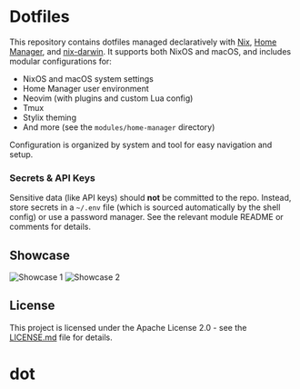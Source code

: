 # Dotfiles

This repository contains dotfiles managed declaratively with [Nix](https://nixos.org/), [Home Manager](https://nix-community.github.io/home-manager/), and [nix-darwin](https://github.com/LnL7/nix-darwin). It supports both NixOS and macOS, and includes modular configurations for:

- NixOS and macOS system settings
- Home Manager user environment
- Neovim (with plugins and custom Lua config)
- Tmux
- Stylix theming
- And more (see the `modules/home-manager` directory)

Configuration is organized by system and tool for easy navigation and setup.

### Secrets & API Keys
Sensitive data (like API keys) should **not** be committed to the repo. Instead, store secrets in a `~/.env` file (which is sourced automatically by the shell config) or use a password manager. See the relevant module README or comments for details.

## Showcase

![Showcase 1](/assets/showcase/1.png)
![Showcase 2](/assets/showcase/2.png)

## License

This project is licensed under the Apache License 2.0 - see the [LICENSE.md](LICENSE.md) file for details.
# dot
